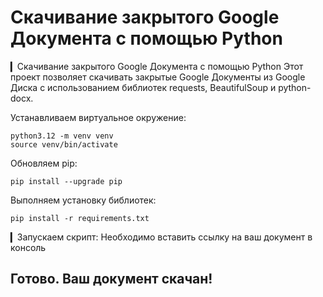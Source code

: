 # Скачивание закрытого Google Документа с помощью Python

▎Скачивание закрытого Google Документа с помощью Python
Этот проект позволяет скачивать закрытые Google Документы из Google Диска с использованием библиотек requests, BeautifulSoup и python-docx.


Устанавливаем виртуальное окружение:
```
python3.12 -m venv venv
source venv/bin/activatе
```

Обновляем pip:
```
pip install --upgrade pip
```


Выполняем установку библиотек:
```
pip install -r requirements.txt
```
▎Запускаем скрипт:
Необходимо вставить ссылку на ваш документ в консоль


## Готово. Ваш документ скачан!
